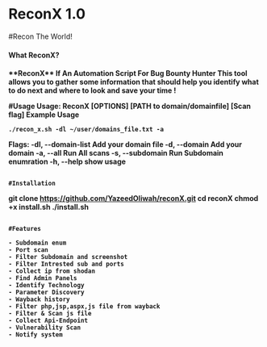 # ReconX 1.0
#Recon The World!
<h4>What ReconX?<h4>
**ReconX**  If An Automation Script For Bug Bounty Hunter This tool allows you to gather some information that should help you identify what to do next and where to look and save your time !

#Usage
Usage: ReconX [OPTIONS] [PATH to domain/domainfile] [Scan flag]
Example Usage
 ```
 ./recon_x.sh -dl ~/user/domains_file.txt -a
```
Flags:
   -dl, --domain-list                Add your domain file
   -d, --domain                      Add your domain
   -a,  --all                        Run All scans
   -s, --subdomain                   Run Subdomain enumration
   -h, --help                        show usage
```

#Installation 
```
git clone https://github.com/YazeedOliwah/reconX.git
cd reconX 
chmod +x install.sh
./install.sh
```

#Features 

- Subdomain enum
- Port scan
- Filter Subdomain and screenshot
- Filter Intrested sub and ports
- Collect ip from shodan  
- Find Admin Panels
- Identify Technology
- Parameter Discovery
- Wayback history 
- Filter php,jsp,aspx,js file from wayback 
- Filter & Scan js file 
- Collect Api-Endpoint
- Vulnerability Scan
- Notify system
